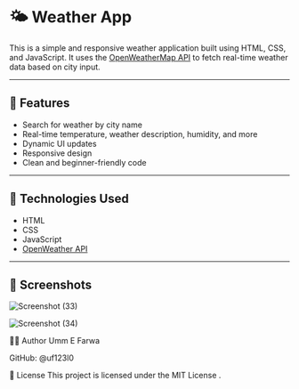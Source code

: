 # 🌤️ Weather App

This is a simple and responsive weather application built using HTML, CSS, and JavaScript. It uses the [OpenWeatherMap API](https://openweathermap.org/api) to fetch real-time weather data based on city input.

---

## 🚀 Features

- Search for weather by city name
- Real-time temperature, weather description, humidity, and more
- Dynamic UI updates
- Responsive design
- Clean and beginner-friendly code

---

## 🔧 Technologies Used

- HTML
- CSS
- JavaScript
- [OpenWeather API](https://openweathermap.org/api)

---

## 📸 Screenshots

![Screenshot (33)](https://github.com/user-attachments/assets/317b5c71-6f27-4502-8ee9-c3cb6f0d35bf)


![Screenshot (34)](https://github.com/user-attachments/assets/5faa3f45-5bcc-41f7-996f-c1e0d41bf248)

🧑‍💻 Author
Umm E Farwa

GitHub: @uf123l0

📄 License
This project is licensed under the MIT License .

